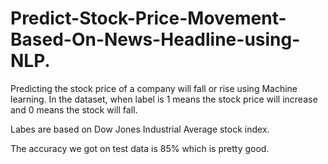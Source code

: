 # Predict-Stock-Price-Movement-Based-On-News-Headline-using-NLP.
Predicting the stock price of  a company will fall or rise using Machine learning. In the dataset, when label is 1 means the stock price will increase and 0 means the stock will fall. 


Labes are based on Dow Jones Industrial Average stock index.



The accuracy we got on test data is 85% which is pretty good.
